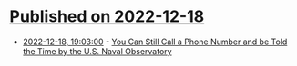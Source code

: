 # [Published on 2022-12-18](index.md)

* [2022-12-18, 19:03:00](https://soylentnews.org/article.pl?sid=22/12/17/1938251&from=rss) - [You Can Still Call a Phone Number and be Told the Time by the U.S. Naval Observatory](https://soylentnews.org/article.pl?sid=22/12/17/1938251&from=rss)
